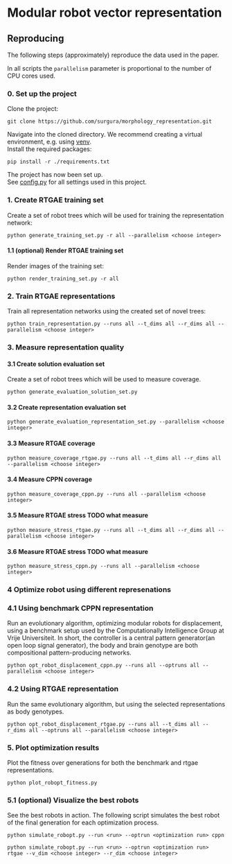 # Modular robot vector representation

## Reproducing
The following steps (approximately) reproduce the data used in the paper.

In all scripts the `parallelism` parameter is proportional to the number of CPU cores used.

### 0. Set up the project
Clone the project:

```shell
git clone https://github.com/surgura/morphology_representation.git
```

Navigate into the cloned directory.
We recommend creating a virtual environment, e.g. using [venv](https://docs.python.org/3/library/venv.html).
\
Install the required packages:

```shell
pip install -r ./requirements.txt
```

The project has now been set up.
\
See [config.py](config.py) for all settings used in this project.

### 1. Create RTGAE training set
Create a set of robot trees which will be used for training the representation network:
```shell
python generate_training_set.py -r all --parallelism <choose integer>
```
#### 1.1 (optional) Render RTGAE training set
Render images of the training set:
```shell
python render_training_set.py -r all
```

### 2. Train RTGAE representations
Train all representation networks using the created set of novel trees:

```shell
python train_representation.py --runs all --t_dims all --r_dims all --parallelism <choose integer>
```

### 3. Measure representation quality
#### 3.1 Create solution evaluation set
Create a set of robot trees which will be used to measure coverage.
```shell
python generate_evaluation_solution_set.py
```
#### 3.2 Create representation evaluation set
```shell
python generate_evaluation_representation_set.py --parallelism <choose integer>
```
#### 3.3 Measure RTGAE coverage
```shell
python measure_coverage_rtgae.py --runs all --t_dims all --r_dims all --parallelism <choose integer>
```
#### 3.4 Measure CPPN coverage
```shell
python measure_coverage_cppn.py --runs all --parallelism <choose integer>
```
#### 3.5 Measure RTGAE stress TODO what measure
```shell
python measure_stress_rtgae.py --runs all --t_dims all --r_dims all --parallelism <choose integer>
```
#### 3.6 Measure RTGAE stress TODO what measure
```shell
python measure_stress_cppn.py --runs all --parallelism <choose integer>
```

### 4 Optimize robot using different represenations
### 4.1 Using benchmark CPPN representation
Run an evolutionary algorithm, optimizing modular robots for displacement, using a benchmark setup used by the Computationally Intelligence Group at Vrije Universiteit. In short, the controller is a central pattern generator(an open loop signal generator), the body and brain genotype are both compositional pattern-producing networks.

```shell
python opt_robot_displacement_cppn.py --runs all --optruns all --parallelism <choose integer>
```
### 4.2 Using RTGAE representation
Run the same evolutionary algorithm, but using the selected representations as body genotypes.

```shell
python opt_robot_displacement_rtgae.py --runs all --t_dims all --r_dims all --optruns all --parallelism <choose integer>
```

### 5. Plot optimization results
Plot the fitness over generations for both the benchmark and rtgae representations.

```shell
python plot_robopt_fitness.py
```
### 5.1 (optional) Visualize the best robots
See the best robots in action. The following script simulates the best robot of the final generation for each optimization process.

```shell
python simulate_robopt.py --run <run> --optrun <optimization run> cppn
```

```shell
python simulate_robopt.py --run <run> --optrun <optimization run> rtgae --v_dim <choose integer> --r_dim <choose integer>
```
